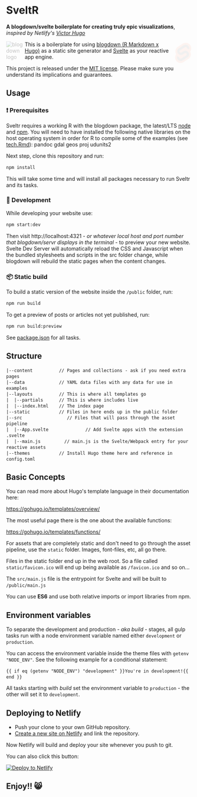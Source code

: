 # SveltR

**A blogdown/svelte boilerplate for creating truly epic visualizations**, *inspired by Netlify's [Victor Hugo](https://github.com/netlify-templates/victor-hugo)*

<a href="https://bookdown.org/yihui/blogdown" target="_blank">
    <img src="https://bookdown.org/yihui/blogdown/images/logo.png"
         style="max-width: 80px; opacity: 0.25;"
         alt="blogdown logo" width="10%" align="left" />
</a>

<a href="https://svelte.dev/" target="_blank">
    <img src="docs/svelte.svg"
         style="max-width: 80px; opacity: 0.25;"
         alt="svelte logo" width="10%" align="right" />
</a>

This is a boilerplate for using [blogdown (R Markdown x Hugo)](https://github.com/rstudio/blogdown/) as a static site generator and [Svelte](https://svelte.dev/) as your reactive app engine.

This project is released under the [MIT license](LICENSE). Please make sure you understand its implications and guarantees.

## Usage

### :exclamation: Prerequisites

Sveltr requires a working R with the blogdown package, the latest/LTS [node](https://nodejs.org/en/download/) and [npm](https://www.npmjs.com/get-npm). You will need to have installed the following native libraries on the host operating system in order for R to compile some of the examples (see [tech.Rmd](content/tech.Rmd)):
pandoc gdal geos proj udunits2

Next step, clone this repository and run:

```bash
npm install
```

This will take some time and will install all packages necessary to run Sveltr and its tasks.

### :construction_worker: Development

While developing your website use:

```bash
npm start:dev
```

Then visit http://localhost:4321 _- or whatever local host and port number that blogdown/servr displays in the terminal -_ to preview your new website. Svelte Dev Server will automatically reload the CSS and Javascript when the bundled stylesheets and scripts in the  src folder change, while blogdown will rebuild the static pages when the content changes.

### :package: Static build

To build a static version of the website inside the `/public` folder, run:

```bash
npm run build
```

To get a preview of posts or articles not yet published, run:

```bash
npm run build:preview
```

See [package.json](package.json#L8) for all tasks.

## Structure

```
|--content          // Pages and collections - ask if you need extra pages
|--data             // YAML data files with any data for use in examples
|--layouts          // This is where all templates go
|  |--partials      // This is where includes live
|  |--index.html    // The index page
|--static           // Files in here ends up in the public folder
|--src                 // Files that will pass through the asset pipeline
|  |--App.svelte              // Add Svelte apps with the extension .svelte
|  |--main.js         // main.js is the Svelte/Webpack entry for your reactive assets
|--themes           // Install Hugo theme here and reference in config.toml
```

## Basic Concepts

You can read more about Hugo's template language in their documentation here:

https://gohugo.io/templates/overview/

The most useful page there is the one about the available functions:

https://gohugo.io/templates/functions/

For assets that are completely static and don't need to go through the asset pipeline,
use the `static` folder. Images, font-files, etc, all go there.

Files in the static folder end up in the web root. So a file called `static/favicon.ico`
will end up being available as `/favicon.ico` and so on...

The `src/main.js` file is the entrypoint for Svelte and will be built to `/public/main.js`

You can use **ES6** and use both relative imports or import libraries from npm.

## Environment variables

To separate the development and production _- aka build -_ stages, all gulp tasks run with a node environment variable named either `development` or `production`.

You can access the environment variable inside the theme files with `getenv "NODE_ENV"`. See the following example for a conditional statement:

    {{ if eq (getenv "NODE_ENV") "development" }}You're in development!{{ end }}

All tasks starting with _build_ set the environment variable to `production` - the other will set it to `development`.

## Deploying to Netlify

- Push your clone to your own GitHub repository.
- [Create a new site on Netlify](https://app.netlify.com/start) and link the repository.

Now Netlify will build and deploy your site whenever you push to git.

You can also click this button:

[![Deploy to Netlify](https://www.netlify.com/img/deploy/button.svg)](https://app.netlify.com/start/deploy?repository=https://github.com/real-currents/sveltr)

## Enjoy!! 😸
